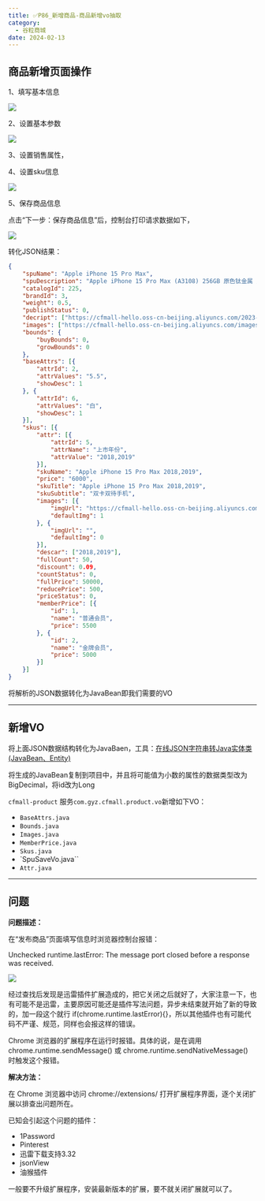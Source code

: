```yaml
---
title: ✅P86_新增商品-商品新增vo抽取
category:
  - 谷粒商城
date: 2024-02-13
---
```


<!-- more -->

## 商品新增页面操作

1、填写基本信息

![](https://cfmall-hello.oss-cn-beijing.aliyuncs.com/img/202311/202311221106382.png#id=eDZMi&originHeight=860&originWidth=1092&originalType=binary&ratio=1&rotation=0&showTitle=false&status=done&style=none&title=)

2、设置基本参数

![](https://cfmall-hello.oss-cn-beijing.aliyuncs.com/img/202311/202311221359003.png#id=LIJqd&originHeight=281&originWidth=527&originalType=binary&ratio=1&rotation=0&showTitle=false&status=done&style=none&title=)

3、设置销售属性，

4、设置sku信息

![](https://cfmall-hello.oss-cn-beijing.aliyuncs.com/img/202311/202311221401006.png#id=KxGAf&originHeight=801&originWidth=1450&originalType=binary&ratio=1&rotation=0&showTitle=false&status=done&style=none&title=)

5、保存商品信息

点击“下一步：保存商品信息”后，控制台打印请求数据如下，

![](https://cfmall-hello.oss-cn-beijing.aliyuncs.com/img/202311/202311221415944.png#id=EknoI&originHeight=317&originWidth=1894&originalType=binary&ratio=1&rotation=0&showTitle=false&status=done&style=none&title=)

转化JSON结果：

```json
{
	"spuName": "Apple iPhone 15 Pro Max",
	"spuDescription": "Apple iPhone 15 Pro Max (A3108) 256GB 原色钛金属 支持移动联通电信5G 双卡双待手机",
	"catalogId": 225,
	"brandId": 3,
	"weight": 0.5,
	"publishStatus": 0,
	"decript": ["https://cfmall-hello.oss-cn-beijing.aliyuncs.com/2023-11-22/eb2f5142-7bb2-448f-86cd-3a04c0f14a63_73366cc235d68202.jpg"],
	"images": ["https://cfmall-hello.oss-cn-beijing.aliyuncs.com/images/others/2023-11-22/5e3d0a82-4496-4d45-8820-2b3f03a23c4d_e3284f319e256a5d.jpg", "https://cfmall-hello.oss-cn-beijing.aliyuncs.com/images/others/2023-11-22/8a0abc4f-bad1-4766-84fb-399a5a73334d_e07b540657023162.jpg"],
	"bounds": {
		"buyBounds": 0,
		"growBounds": 0
	},
	"baseAttrs": [{
		"attrId": 2,
		"attrValues": "5.5",
		"showDesc": 1
	}, {
		"attrId": 6,
		"attrValues": "白",
		"showDesc": 1
	}],
	"skus": [{
		"attr": [{
			"attrId": 5,
			"attrName": "上市年份",
			"attrValue": "2018,2019"
		}],
		"skuName": "Apple iPhone 15 Pro Max 2018,2019",
		"price": "6000",
		"skuTitle": "Apple iPhone 15 Pro Max 2018,2019",
		"skuSubtitle": "双卡双待手机",
		"images": [{
			"imgUrl": "https://cfmall-hello.oss-cn-beijing.aliyuncs.com/images/others/2023-11-22/5e3d0a82-4496-4d45-8820-2b3f03a23c4d_e3284f319e256a5d.jpg",
			"defaultImg": 1
		}, {
			"imgUrl": "",
			"defaultImg": 0
		}],
		"descar": ["2018,2019"],
		"fullCount": 50,
		"discount": 0.09,
		"countStatus": 0,
		"fullPrice": 50000,
		"reducePrice": 500,
		"priceStatus": 0,
		"memberPrice": [{
			"id": 1,
			"name": "普通会员",
			"price": 5500
		}, {
			"id": 2,
			"name": "金牌会员",
			"price": 5000
		}]
	}]
}
```

将解析的JSON数据转化为JavaBean即我们需要的VO

---

## 新增VO

将上面JSON数据结构转化为JavaBaen，工具：[在线JSON字符串转Java实体类(JavaBean、Entity)](http://www.ab173.com/gongju/json/json2javapojo.php)

将生成的JavaBean复制到项目中，并且将可能值为小数的属性的数据类型改为BigDecimal，将id改为Long

`cfmall-product` 服务`com.gyz.cfmall.product.vo`新增如下VO：

- `BaseAttrs.java`
- `Bounds.java`
- `Images.java`
- `MemberPrice.java`
- `Skus.java`
- `SpuSaveVo.java``
- `Attr.java`



---

## 问题

**问题描述：**

在“发布商品”页面填写信息时浏览器控制台报错：

Unchecked runtime.lastError: The message port closed before a response was received.

![](https://cfmall-hello.oss-cn-beijing.aliyuncs.com/img/202311/202311221328901.png#id=VFB7t&originHeight=392&originWidth=809&originalType=binary&ratio=1&rotation=0&showTitle=false&status=done&style=none&title=)

经过查找后发现是迅雷插件扩展造成的，把它关闭之后就好了，大家注意一下，也有可能不是迅雷，主要原因可能还是插件写法问题，异步未结束就开始了新的导致的，加一段这个就行 if(chrome.runtime.lastError){}，所以其他插件也有可能代码不严谨、规范，同样也会报这样的错误。

Chrome 浏览器的扩展程序在运行时报错。具体的说，是在调用chrome.runtime.sendMessage() 或 chrome.runtime.sendNativeMessage() 时触发这个报错。

**解决方法：**

在 Chrome 浏览器中访问 chrome://extensions/ 打开扩展程序界面，逐个关闭扩展以排查出问题所在。

已知会引起这个问题的插件：

- 1Password
- Pinterest
- 迅雷下载支持3.32
- jsonView
- 油猴插件

一般要不升级扩展程序，安装最新版本的扩展，要不就关闭扩展就可以了。
